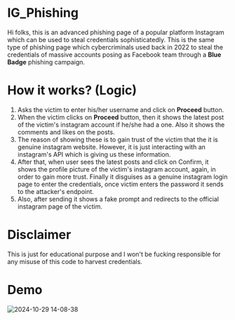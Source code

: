 # IG_Phishing

Hi folks, this is an advanced phishing page of a popular platform Instagram which can be used to steal credentials sophisticatedly. This is the same type of phishing page which cybercriminals used back in 2022 to steal the credentials of massive accounts posing as Facebook team through a **Blue Badge** phishing campaign.

# How it works? (Logic)
1. Asks the victim to enter his/her username and click on **Proceed** button.
2. When the victim clicks on **Proceed** button, then it shows the latest post of the victim's instagram account if he/she had a one. Also it shows the comments and likes on the posts.
3. The reason of showing these is to gain trust of the victim that the it is genuine instagram website. However, it is just interacting with an instagram's API which is giving us these information.
4. After that, when user sees the latest posts and click on Confirm, it shows the profile picture of the victim's instagram account, again, in order to gain more trust. Finally it disguises as a genuine instagram login page to enter the credentials, once victim enters the password it sends to the attacker's endpoint.
5. Also, after sending it shows a fake prompt and redirects to the official instagram page of the victim.

# Disclaimer
This is just for educational purpose and I won't be fucking responsible for any misuse of this code to harvest credentials.

# Demo
![2024-10-29 14-08-38](https://github.com/user-attachments/assets/cbe28c25-f4ca-4656-91bf-94efffbf58bb)
